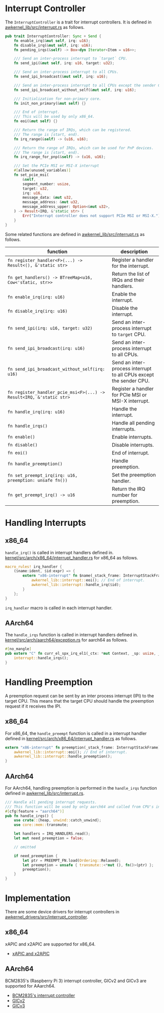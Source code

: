 # Interrupt Controller

The `InterruptController` is a trait for interrupt controllers.
It is defined in [awkernel_lib/src/interrupt.rs](https://github.com/tier4/awkernel/blob/main/awkernel_lib/src/interrupt.rs) as follows.

```rust
pub trait InterruptController: Sync + Send {
    fn enable_irq(&mut self, irq: u16);
    fn disable_irq(&mut self, irq: u16);
    fn pending_irqs(&self) -> Box<dyn Iterator<Item = u16>>;

    /// Send an inter-process interrupt to `target` CPU.
    fn send_ipi(&mut self, irq: u16, target: u32);

    /// Send an inter-process interrupt to all CPUs.
    fn send_ipi_broadcast(&mut self, irq: u16);

    /// Send an inter-process interrupt to all CPUs except the sender CPU.
    fn send_ipi_broadcast_without_self(&mut self, irq: u16);

    /// Initialization for non-primary core.
    fn init_non_primary(&mut self) {}

    /// End of interrupt.
    /// This will be used by only x86_64.
    fn eoi(&mut self) {}

    /// Return the range of IRQs, which can be registered.
    /// The range is [start, end).
    fn irq_range(&self) -> (u16, u16);

    /// Return the range of IRQs, which can be used for PnP devices.
    /// The range is [start, end).
    fn irq_range_for_pnp(&self) -> (u16, u16);

    /// Set the PCIe MSI or MSI-X interrupt
    #[allow(unused_variables)]
    fn set_pcie_msi(
        &self,
        segment_number: usize,
        target: u32,
        irq: u16,
        message_data: &mut u32,
        message_address: &mut u32,
        message_address_upper: Option<&mut u32>,
    ) -> Result<IRQ, &'static str> {
        Err("Interrupt controller does not support PCIe MSI or MSI-X.")
    }
}
```

Some related functions are defined in [awkernel_lib/src/interrupt.rs](https://github.com/tier4/awkernel/blob/main/awkernel_lib/src/interrupt.rs) as follows.

|  function             | description |
|-----------------------|-------------|
| `fn register_handler<F>(...) -> Result<(), &'static str>` | Register a handler for the interrupt. |
| `fn get_handlers() -> BTreeMap<u16, Cow<'static, str>>` | Return the list of IRQs and their handlers. |
| `fn enable_irq(irq: u16)` | Enable the interrupt. |
| `fn disable_irq(irq: u16)` | Disable the interrupt. |
| `fn send_ipi(irq: u16, target: u32)` | Send an inter-process interrupt to `target` CPU. |
| `fn send_ipi_broadcast(irq: u16)` | Send an inter-process interrupt to all CPUs. |
| `fn send_ipi_broadcast_without_self(irq: u16)` | Send an inter-process interrupt to all CPUs except the sender CPU. |
| `fn register_handler_pcie_msi<F>(...) -> Result<IRQ, &'static str>` | Register a handler for PCIe MSI or MSI-X interrupt. |
| `fn handle_irq(irq: u16)` | Handle the interrupt. |
| `fn handle_irqs()` | Handle all pending interrupts. |
| `fn enable()` | Enable interrupts. |
| `fn disable()` | Disable interrupts. |
| `fn eoi()` | End of interrupt. |
| `fn handle_preemption()` | Handle preemption. |
| `fn set_preempt_irq(irq: u16, preemption: unsafe fn())` | Set the preemption handler. |
| `fn get_preempt_irq() -> u16`| Return the IRQ number for preemption. |

# Handling Interrupts

## x86_64

`handle_irq()` is called in interrupt handlers defined in.
[kernel/src/arch/x86_64/interrupt_handler.rs](https://github.com/tier4/awkernel/blob/main/kernel/src/arch/x86_64/interrupt_handler.rs) for x86_64 as follows.

```rust
macro_rules! irq_handler {
    ($name:ident, $id:expr) => {
        extern "x86-interrupt" fn $name(_stack_frame: InterruptStackFrame) {
            awkernel_lib::interrupt::eoi(); // End of interrupt.
            awkernel_lib::interrupt::handle_irq($id);
        }
    };
}
```

`irq_handler` macro is called in each interrupt handler.

## AArch64

The `handle_irqs` function is called in interrupt handlers defined in.
[kernel/src/arch/aarch64/exception.rs](https://github.com/tier4/awkernel/blob/main/kernel/src/arch/aarch64/exception.rs) for aarch64 as follows.

```rust
#[no_mangle]
pub extern "C" fn curr_el_spx_irq_el1(_ctx: *mut Context, _sp: usize, _esr: usize) {
    interrupt::handle_irqs();
}
```

# Handling Preemption

A preemption request can be sent by an inter process interrupt (IPI) to the target CPU.
This means that the target CPU should handle the preemption request if it receives the IPI.

## x86_64

For x86_64, the `handle_preempt` function is called in a interrupt handler defined in
[kernel/src/arch/x86_64/interrupt_handler.rs](https://github.com/tier4/awkernel/blob/main/kernel/src/arch/x86_64/interrupt_handler.rs) as follows.

```rust
extern "x86-interrupt" fn preemption(_stack_frame: InterruptStackFrame) {
    awkernel_lib::interrupt::eoi(); // End of interrupt.
    awkernel_lib::interrupt::handle_preemption();
}
```

## AArch64

For AArch64, handling preemption is performed in the `handle_irqs` function defined in
[awkernel_lib/src/interrupt.rs](https://github.com/tier4/awkernel/blob/main/awkernel_lib/src/interrupt.rs).

```rust
/// Handle all pending interrupt requests.
/// This function will be used by only aarch64 and called from CPU's interrupt handlers.
#[cfg(feature = "aarch64")]
pub fn handle_irqs() {
    use crate::{heap, unwind::catch_unwind};
    use core::mem::transmute;

    let handlers = IRQ_HANDLERS.read();
    let mut need_preemption = false;

    // omitted

    if need_preemption {
        let ptr = PREEMPT_FN.load(Ordering::Relaxed);
        let preemption = unsafe { transmute::<*mut (), fn()>(ptr) };
        preemption();
    }
}
```


# Implementation

There are some device drivers for interrupt controllers in [awkernel_drivers/src/interrupt_controller](https://github.com/tier4/awkernel/tree/main/awkernel_drivers/src/interrupt_controller).

## x86_64

xAPIC and x2APIC are supported for x86_64.

- [xAPIC and x2APIC](https://github.com/tier4/awkernel/blob/main/awkernel_drivers/src/interrupt_controller/apic.rs)


## AArch64

BCM2835's (Raspberry Pi 3) interrupt controller, GICv2 and GICv3 are supported for AAarch64.

- [BCM2835's interrupt controller](https://github.com/tier4/awkernel/tree/main/awkernel_drivers/src/interrupt_controller/bcm2835.rs)
- [GICv2](https://github.com/tier4/awkernel/tree/main/awkernel_drivers/src/interrupt_controller/gicv2.rs)
- [GICv3](https://github.com/tier4/awkernel/tree/main/awkernel_drivers/src/interrupt_controller/gicv3.rs)
